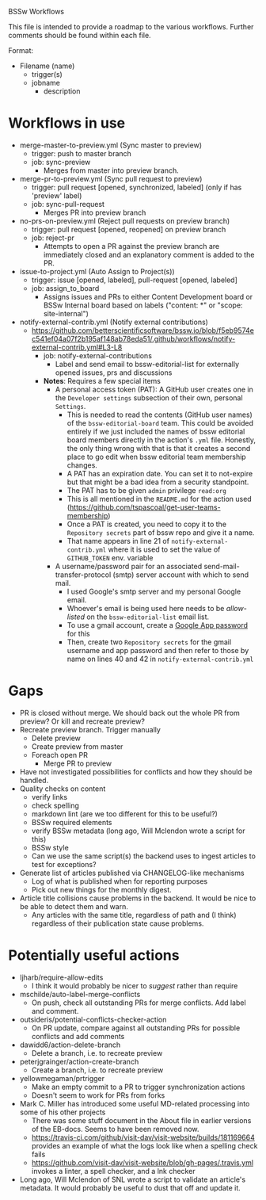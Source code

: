 BSSw Workflows

This file is intended to provide a roadmap to the various workflows.  Further comments should be found within each file.

Format:
* Filename (name)
    - trigger(s)
    - jobname
        - description

# Workflows in use

* merge-master-to-preview.yml (Sync master to preview)
    - trigger: push to master branch
    - job: sync-preview
        - Merges from master into preview branch.
* merge-pr-to-preview.yml (Sync pull request to preview)
    - trigger: pull request [opened, synchronized, labeled] (only if has 'preview' label)
    - job: sync-pull-request
        - Merges PR into preview branch
* no-prs-on-preview.yml (Reject pull requests on preview branch)
    - trigger: pull request [opened, reopened] on preview branch
    - job: reject-pr
        - Attempts to open a PR against the preview branch are immediately closed and an explanatory comment is added to the PR.
* issue-to-project.yml (Auto Assign to Project(s))
    - trigger: issue [opened, labeled], pull-request [opened, labeled]
    - job: assign_to_board
        - Assigns issues and PRs to either Content Development board or BSSw Internal board based on labels ("content: *" or "scope: site-internal")
* notify-external-contrib.yml (Notify external contributions)
  - https://github.com/betterscientificsoftware/bssw.io/blob/f5eb9574ec541ef04a07f2b195af148ab78eda51/.github/workflows/notify-external-contrib.yml#L3-L8
    - job: notify-external-contributions
        - Label and send email to bssw-editorial-list for externally opened issues, prs and discussions
    - **Notes**: Requires a few special items
        - A personal access token (PAT): A GitHub user creates one in the `Developer settings` subsection of their own, personal `Settings`.
           - This is needed to read the contents (GitHub user names) of the `bssw-editorial-board` team.
              This could be avoided entirely if we just included the names of bssw editorial board members directly in the action's `.yml` file.
              Honestly, the only thing wrong with that is that it creates a second place to go edit when bssw editorial team membership changes.
           - A PAT has an expiration date. You can set it to not-expire but that might be a bad idea from a security standpoint.
           - The PAT has to be given `admin` privilege `read:org`
           - This is all mentioned in the `README.md` for the action used (https://github.com/tspascoal/get-user-teams-membership)
           - Once a PAT is created, you need to copy it to the `Repository secrets` part of bssw repo and give it a name.
           - That name appears in line 21 of `notify-external-contrib.yml` where it is used to set the value of `GITHUB_TOKEN` env. variable
        - A username/password pair for an associated send-mail-transfer-protocol (smtp) server account with which to send mail.
           - I used Google's smtp server and my personal Google email.
           - Whoever's email is being used here needs to be *allow-listed* on the `bssw-editorial-list` email list.
           - To use a gmail account, create a [Google App password](https://support.google.com/mail/answer/185833?hl=en-GB) for this
           - Then, create two `Repository secrets` for the gmail username and app password and then refer to those by name on lines 40 and 42 in `notify-external-contrib.yml` 

# Gaps
* PR is closed without merge.  We should back out the whole PR from preview?  Or kill and recreate preview?
* Recreate preview branch.  Trigger manually
    - Delete preview
    - Create preview from master
    - Foreach open PR
        - Merge PR to preview
* Have not investigated possibilities for conflicts and how they should be handled.
* Quality checks on content
    - verify links
    - check spelling
    - markdown lint (are we too different for this to be useful?)
    - BSSw required elements
    - verify BSSw metadata (long ago, Will Mclendon wrote a script for this)
    - BSSw style
    - Can we use the same script(s) the backend uses to ingest articles to test for exceptions?
 * Generate list of articles published via CHANGELOG-like mechanisms
    - Log of what is published when for reporting purposes
    - Pick out new things for the monthly digest.
 * Article title collisions cause problems in the backend.  It would be nice to be able to detect them and warn.
    - Any articles with the same title, regardless of path and (I think) regardless of their publication state cause problems.

# Potentially useful actions
* ljharb/require-allow-edits
    - I think it would probably be nicer to *suggest* rather than require
* mschilde/auto-label-merge-conflicts
    - On push, check all outstanding PRs for merge conflicts.  Add label and comment.
* outsideris/potential-conflicts-checker-action
    - On PR update, compare against all outstanding PRs for possible conflicts and add comments
* dawidd6/action-delete-branch
    - Delete a branch, i.e. to recreate preview
* peterjgrainger/action-create-branch
    - Create a branch, i.e. to recreate preview
* yellowmegaman/prtrigger
    - Make an empty commit to a PR to trigger synchronization actions
    - Doesn't seem to work for PRs from forks
* Mark C. Miller has introduced some useful MD-related processing into some of his other projects
    - There was some stuff document in the About file in earlier versions of the EB-docs.  Seems to have been removed now.
    - <https://travis-ci.com/github/visit-dav/visit-website/builds/181169664> provides an example of what the logs look like when a spelling check fails
    - <https://github.com/visit-dav/visit-website/blob/gh-pages/.travis.yml> invokes a linter, a spell checker, and a lnk checker
* Long ago, Will Mclendon of SNL wrote a script to validate an article's metadata.  It would probably be useful to dust that off and update it.
